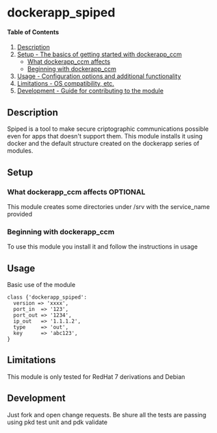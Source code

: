 
# dockerapp_spiped


#### Table of Contents

1. [Description](#description)
2. [Setup - The basics of getting started with dockerapp_ccm](#setup)
    * [What dockerapp_ccm affects](#what-dockerapp_ccm-affects)
    * [Beginning with dockerapp_ccm](#beginning-with-dockerapp_ccm)
3. [Usage - Configuration options and additional functionality](#usage)
4. [Limitations - OS compatibility, etc.](#limitations)
5. [Development - Guide for contributing to the module](#development)

## Description

Spiped is a tool to make secure criptographic communications possible even for apps that doesn't support them. This module installs it using docker and the default structure created on the dockerapp series of modules. 

## Setup

### What dockerapp_ccm affects **OPTIONAL**

This module creates some directories under /srv with the service_name provided

### Beginning with dockerapp_ccm

To use this module you install it and follow the instructions in usage

## Usage

Basic use of the module

```
class {'dockerapp_spiped':
  version => 'xxxx',
  port_in  => '123',
  port_out => '1234',
  ip_out   => '1.1.1.2',
  type     => 'out',
  key      => 'abc123',
}

```



## Limitations

This module is only tested for RedHat 7 derivations and Debian

## Development

Just fork and open change requests. Be shure all the tests are passing using pkd test unit and pdk validate 


